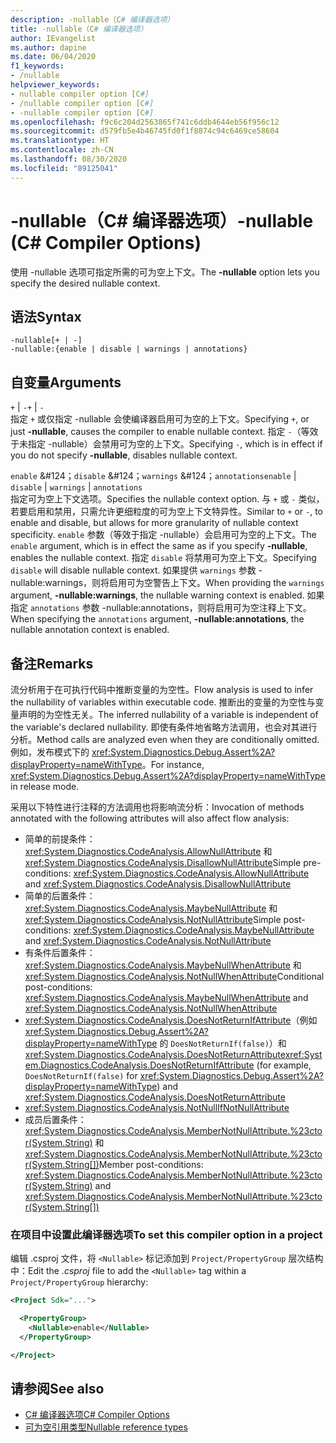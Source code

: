 ```yaml
---
description: -nullable（C# 编译器选项）
title: -nullable（C# 编译器选项）
author: IEvangelist
ms.author: dapine
ms.date: 06/04/2020
f1_keywords:
- /nullable
helpviewer_keywords:
- nullable compiler option [C#]
- /nullable compiler option [C#]
- -nullable compiler option [C#]
ms.openlocfilehash: f9c6c204d2563865f741c6ddb4644eb56f956c12
ms.sourcegitcommit: d579fb5e4b46745fd0f1f8874c94c6469ce58604
ms.translationtype: HT
ms.contentlocale: zh-CN
ms.lasthandoff: 08/30/2020
ms.locfileid: "89125041"
---
```

# <a name="-nullable-c-compiler-options"></a><span data-ttu-id="ddf42-103">-nullable（C# 编译器选项）</span><span class="sxs-lookup"><span data-stu-id="ddf42-103">-nullable (C# Compiler Options)</span></span>

<span data-ttu-id="ddf42-104">使用 -nullable 选项可指定所需的可为空上下文。</span><span class="sxs-lookup"><span data-stu-id="ddf42-104">The **-nullable** option lets you specify the desired nullable context.</span></span>

## <a name="syntax"></a><span data-ttu-id="ddf42-105">语法</span><span class="sxs-lookup"><span data-stu-id="ddf42-105">Syntax</span></span>

```console
-nullable[+ | -]
-nullable:{enable | disable | warnings | annotations}
```

## <a name="arguments"></a><span data-ttu-id="ddf42-106">自变量</span><span class="sxs-lookup"><span data-stu-id="ddf42-106">Arguments</span></span>

<span data-ttu-id="ddf42-107">`+` &#124; `-`</span><span class="sxs-lookup"><span data-stu-id="ddf42-107">`+` &#124; `-`</span></span>  
<span data-ttu-id="ddf42-108">指定 `+` 或仅指定 -nullable 会使编译器启用可为空的上下文。</span><span class="sxs-lookup"><span data-stu-id="ddf42-108">Specifying `+`, or just **-nullable**, causes the compiler to enable nullable context.</span></span> <span data-ttu-id="ddf42-109">指定 `-`（等效于未指定 -nullable）会禁用可为空的上下文。</span><span class="sxs-lookup"><span data-stu-id="ddf42-109">Specifying `-`, which is in effect if you do not specify **-nullable**, disables nullable context.</span></span>

<span data-ttu-id="ddf42-110">`enable` &#124；`disable` &#124；`warnings` &#124；`annotations`</span><span class="sxs-lookup"><span data-stu-id="ddf42-110">`enable` &#124; `disable` &#124; `warnings` &#124; `annotations`</span></span>  
<span data-ttu-id="ddf42-111">指定可为空上下文选项。</span><span class="sxs-lookup"><span data-stu-id="ddf42-111">Specifies the nullable context option.</span></span> <span data-ttu-id="ddf42-112">与 `+` 或 `-` 类似，若要启用和禁用，只需允许更细粒度的可为空上下文特异性。</span><span class="sxs-lookup"><span data-stu-id="ddf42-112">Similar to `+` or `-`, to enable and disable, but allows for more granularity of nullable context specificity.</span></span> <span data-ttu-id="ddf42-113">`enable` 参数（等效于指定 -nullable）会启用可为空的上下文。</span><span class="sxs-lookup"><span data-stu-id="ddf42-113">The `enable` argument, which is in effect the same as if you specify **-nullable**, enables the nullable context.</span></span> <span data-ttu-id="ddf42-114">指定 `disable` 将禁用可为空上下文。</span><span class="sxs-lookup"><span data-stu-id="ddf42-114">Specifying `disable` will disable nullable context.</span></span> <span data-ttu-id="ddf42-115">如果提供 `warnings` 参数 -nullable:warnings，则将启用可为空警告上下文。</span><span class="sxs-lookup"><span data-stu-id="ddf42-115">When providing the `warnings` argument, **-nullable:warnings**, the nullable warning context is enabled.</span></span> <span data-ttu-id="ddf42-116">如果指定 `annotations` 参数 -nullable:annotations，则将启用可为空注释上下文。</span><span class="sxs-lookup"><span data-stu-id="ddf42-116">When specifying the `annotations` argument, **-nullable:annotations**, the nullable annotation context is enabled.</span></span>

## <a name="remarks"></a><span data-ttu-id="ddf42-117">备注</span><span class="sxs-lookup"><span data-stu-id="ddf42-117">Remarks</span></span>

<span data-ttu-id="ddf42-118">流分析用于在可执行代码中推断变量的为空性。</span><span class="sxs-lookup"><span data-stu-id="ddf42-118">Flow analysis is used to infer the nullability of variables within executable code.</span></span> <span data-ttu-id="ddf42-119">推断出的变量的为空性与变量声明的为空性无关。</span><span class="sxs-lookup"><span data-stu-id="ddf42-119">The inferred nullability of a variable is independent of the variable's declared nullability.</span></span> <span data-ttu-id="ddf42-120">即使有条件地省略方法调用，也会对其进行分析。</span><span class="sxs-lookup"><span data-stu-id="ddf42-120">Method calls are analyzed even when they are conditionally omitted.</span></span> <span data-ttu-id="ddf42-121">例如，发布模式下的 <xref:System.Diagnostics.Debug.Assert%2A?displayProperty=nameWithType>。</span><span class="sxs-lookup"><span data-stu-id="ddf42-121">For instance, <xref:System.Diagnostics.Debug.Assert%2A?displayProperty=nameWithType> in release mode.</span></span>

<span data-ttu-id="ddf42-122">采用以下特性进行注释的方法调用也将影响流分析：</span><span class="sxs-lookup"><span data-stu-id="ddf42-122">Invocation of methods annotated with the following attributes will also affect flow analysis:</span></span>

- <span data-ttu-id="ddf42-123">简单的前提条件：<xref:System.Diagnostics.CodeAnalysis.AllowNullAttribute> 和 <xref:System.Diagnostics.CodeAnalysis.DisallowNullAttribute></span><span class="sxs-lookup"><span data-stu-id="ddf42-123">Simple pre-conditions: <xref:System.Diagnostics.CodeAnalysis.AllowNullAttribute> and <xref:System.Diagnostics.CodeAnalysis.DisallowNullAttribute></span></span>
- <span data-ttu-id="ddf42-124">简单的后置条件：<xref:System.Diagnostics.CodeAnalysis.MaybeNullAttribute> 和 <xref:System.Diagnostics.CodeAnalysis.NotNullAttribute></span><span class="sxs-lookup"><span data-stu-id="ddf42-124">Simple post-conditions: <xref:System.Diagnostics.CodeAnalysis.MaybeNullAttribute> and <xref:System.Diagnostics.CodeAnalysis.NotNullAttribute></span></span>
- <span data-ttu-id="ddf42-125">有条件后置条件：<xref:System.Diagnostics.CodeAnalysis.MaybeNullWhenAttribute> 和 <xref:System.Diagnostics.CodeAnalysis.NotNullWhenAttribute></span><span class="sxs-lookup"><span data-stu-id="ddf42-125">Conditional post-conditions: <xref:System.Diagnostics.CodeAnalysis.MaybeNullWhenAttribute> and <xref:System.Diagnostics.CodeAnalysis.NotNullWhenAttribute></span></span>
- <span data-ttu-id="ddf42-126"><xref:System.Diagnostics.CodeAnalysis.DoesNotReturnIfAttribute>（例如 <xref:System.Diagnostics.Debug.Assert%2A?displayProperty=nameWithType> 的 `DoesNotReturnIf(false)`）和 <xref:System.Diagnostics.CodeAnalysis.DoesNotReturnAttribute></span><span class="sxs-lookup"><span data-stu-id="ddf42-126"><xref:System.Diagnostics.CodeAnalysis.DoesNotReturnIfAttribute> (for example, `DoesNotReturnIf(false)` for <xref:System.Diagnostics.Debug.Assert%2A?displayProperty=nameWithType>) and <xref:System.Diagnostics.CodeAnalysis.DoesNotReturnAttribute></span></span>
- <xref:System.Diagnostics.CodeAnalysis.NotNullIfNotNullAttribute>
- <span data-ttu-id="ddf42-127">成员后置条件：<xref:System.Diagnostics.CodeAnalysis.MemberNotNullAttribute.%23ctor(System.String)> 和 <xref:System.Diagnostics.CodeAnalysis.MemberNotNullAttribute.%23ctor(System.String[])></span><span class="sxs-lookup"><span data-stu-id="ddf42-127">Member post-conditions: <xref:System.Diagnostics.CodeAnalysis.MemberNotNullAttribute.%23ctor(System.String)> and <xref:System.Diagnostics.CodeAnalysis.MemberNotNullAttribute.%23ctor(System.String[])></span></span>

### <a name="to-set-this-compiler-option-in-a-project"></a><span data-ttu-id="ddf42-128">在项目中设置此编译器选项</span><span class="sxs-lookup"><span data-stu-id="ddf42-128">To set this compiler option in a project</span></span>

<span data-ttu-id="ddf42-129">编辑 .csproj 文件，将 `<Nullable>` 标记添加到 `Project/PropertyGroup` 层次结构中：</span><span class="sxs-lookup"><span data-stu-id="ddf42-129">Edit the *.csproj* file to add the `<Nullable>` tag within a `Project/PropertyGroup` hierarchy:</span></span>

```xml
<Project Sdk="...">

  <PropertyGroup>
    <Nullable>enable</Nullable>
  </PropertyGroup>

</Project>
```

## <a name="see-also"></a><span data-ttu-id="ddf42-130">请参阅</span><span class="sxs-lookup"><span data-stu-id="ddf42-130">See also</span></span>

- [<span data-ttu-id="ddf42-131">C# 编译器选项</span><span class="sxs-lookup"><span data-stu-id="ddf42-131">C# Compiler Options</span></span>](./index.md)
- [<span data-ttu-id="ddf42-132">可为空引用类型</span><span class="sxs-lookup"><span data-stu-id="ddf42-132">Nullable reference types</span></span>](../../nullable-references.md)
